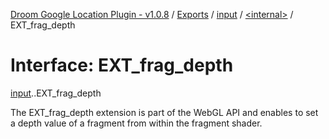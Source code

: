 [Droom Google Location Plugin - v1.0.8](../README.md) / [Exports](../modules.md) / [input](../modules/input.md) / [<internal\>](../modules/input._internal_.md) / EXT\_frag\_depth

# Interface: EXT\_frag\_depth

[input](../modules/input.md).[<internal>](../modules/input._internal_.md).EXT_frag_depth

The EXT_frag_depth extension is part of the WebGL API and enables to set a depth value of a fragment from within the fragment shader.

